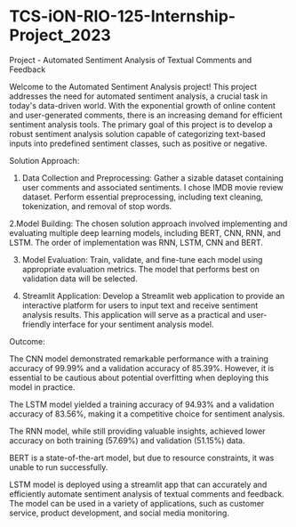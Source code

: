 # TCS-iON-RIO-125-Internship-Project_2023
Project - Automated Sentiment Analysis of Textual Comments and Feedback


Welcome to the Automated Sentiment Analysis project! This project addresses the need for automated sentiment analysis, a crucial task in today's data-driven world. With the exponential growth of online content and user-generated comments, there is an increasing demand for efficient sentiment analysis tools. The primary goal of this project is to develop a robust sentiment analysis solution capable of categorizing text-based inputs into predefined sentiment classes, such as positive or negative.



Solution Approach: 

1. Data Collection and Preprocessing: Gather a sizable dataset containing user comments and associated sentiments. I chose IMDB movie review dataset. Perform essential preprocessing, including text cleaning, tokenization, and removal of stop words.

2.Model Building: The chosen solution approach involved implementing and evaluating multiple deep learning models, including BERT, CNN, RNN, and LSTM. The order of implementation was RNN, LSTM, CNN and BERT. 

3. Model Evaluation: Train, validate, and fine-tune each model using appropriate evaluation metrics. The model that performs best on validation data will be selected.

4. Streamlit Application: Develop a Streamlit web application to provide an interactive platform for users to input text and receive sentiment analysis results. This application will serve as a practical and user-friendly interface for your sentiment analysis model.


Outcome:

The CNN model demonstrated remarkable performance with a training accuracy of 99.99% and a validation accuracy of 85.39%. However, it is essential to be cautious about potential overfitting when deploying this model in practice.

The LSTM model yielded a training accuracy of 94.93% and a validation accuracy of 83.56%, making it a competitive choice for sentiment analysis.

The RNN model, while still providing valuable insights, achieved lower accuracy on both training (57.69%) and validation (51.15%) data.


BERT is a state-of-the-art model, but due to resource constraints, it was unable to run successfully. 

LSTM model is deployed using a streamlit app that can accurately and efficiently automate sentiment analysis of textual comments and feedback. The model can be used in a variety of applications, such as customer service, product development, and social media monitoring.
